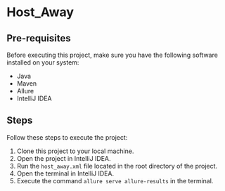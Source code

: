 # Host_Away


## Pre-requisites

Before executing this project, make sure you have the following software installed on your system:

- Java
- Maven
- Allure
- IntelliJ IDEA

## Steps

Follow these steps to execute the project:

1. Clone this project to your local machine.
2. Open the project in IntelliJ IDEA.
3. Run the `host_away.xml` file located in the root directory of the project.
4. Open the terminal in IntelliJ IDEA.
5. Execute the command `allure serve allure-results` in the terminal.
